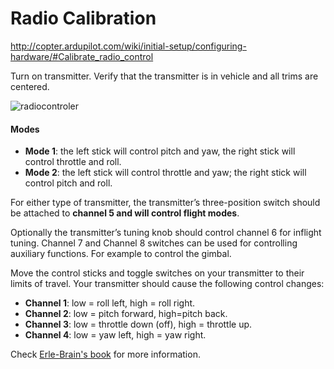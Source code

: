 # Radio Calibration

http://copter.ardupilot.com/wiki/initial-setup/configuring-hardware/#Calibrate_radio_control


Turn on transmitter. Verify that the transmitter is in vehicle and all trims are centered.

![radiocontroler](../img/calibration/radio_setup1.png)

#### Modes
- **Mode 1**: the left stick will control pitch and yaw, the right stick will control throttle and roll.
- **Mode 2**: the left stick will control throttle and yaw; the right stick will control pitch and roll.

For either type of transmitter, the transmitter’s three-position switch should be attached to **channel 5 and will control flight modes**.

Optionally the transmitter’s tuning knob should control channel 6 for inflight tuning.  Channel 7 and Channel 8 switches can be used for controlling auxiliary functions. For example to control the gimbal.

Move the control sticks and toggle switches on your transmitter to their limits of travel. Your transmitter should cause the following control changes:
- **Channel 1**: low = roll left, high = roll right.
- **Channel 2**: low = pitch forward, high=pitch back.
- **Channel 3**: low = throttle down (off), high = throttle up.
- **Channel 4**: low = yaw left, high = yaw right.

Check [Erle-Brain's book](http://erlerobotics.gitbooks.io/erle-robotics-erle-brain-a-linux-brain-for-drones/content/en/GCS/apmplanner.html#radio-calibration) for more information.